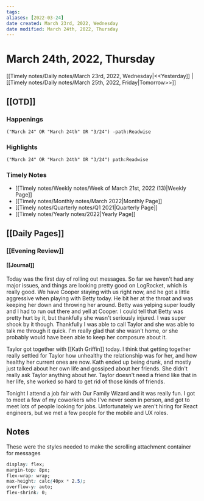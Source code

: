```yaml
---
tags:
aliases: [2022-03-24]
date created: March 23rd, 2022, Wednesday
date modified: March 24th, 2022, Thursday
---
```


# March 24th, 2022, Thursday

[[Timely notes/Daily notes/March 23rd, 2022, Wednesday|<<Yesterday]] | [[Timely notes/Daily notes/March 25th, 2022, Friday|Tomorrow>>]]

## [[OTD]]

### Happenings

```query
("March 24" OR "March 24th" OR "3/24") -path:Readwise
```

### Highlights

```query
("March 24" OR "March 24th" OR "3/24") path:Readwise
```

### Timely Notes

- [[Timely notes/Weekly notes/Week of March 21st, 2022 (13)|Weekly Page]]
- [[Timely notes/Monthly notes/March 2022|Monthly Page]]
- [[Timely notes/Quarterly notes/Q1 2021|Quarterly Page]]
- [[Timely notes/Yearly notes/2022|Yearly Page]]

## [[Daily Pages]]

### [[Evening Review]]

#### [[Journal]]

Today was the first day of rolling out messages. So far we haven't had any major issues, and things are looking pretty good on LogRocket, which is really good. We have Cooper staying with us right now, and he got a little aggressive when playing with Betty today. He bit her at the throat and was keeping her down and throwing her around. Betty was yelping super loudly and I had to run out there and yell at Cooper. I could tell that Betty was pretty hurt by it, but thankfully she wasn't seriously injured. I was super shook by it though. Thankfully I was able to call Taylor and she was able to talk me through it quick. I'm really glad that she wasn't home, or she probably would have been able to keep her composure about it.

Taylor got together with [[Kath Griffin]] today. I think that getting together really settled for Taylor how unhealthy the relationship was for her, and how healthy her current ones are now. Kath ended up being drunk, and mostly just talked about her own life and gossiped about her friends. She didn't really ask Taylor anything about her. Taylor doesn't need a friend like that in her life, she worked so hard to get rid of those kinds of friends.

Tonight I attend a job fair with Our Family Wizard and it was really fun. I got to meet a few of my coworkers who I've never seen in person, and got to meet lots of people looking for jobs. Unfortunately we aren't hiring for React engineers, but we met a few people for the mobile and UX roles.

## Notes

These were the styles needed to make the scrolling attachment container for messages

```css
display: flex;
margin-top: 8px;
flex-wrap: wrap;
max-height: calc(40px * 2.5);
overflow-y: auto;
flex-shrink: 0;
```
